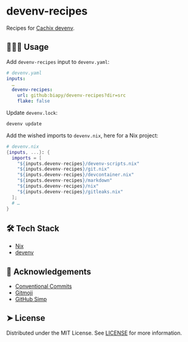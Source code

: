 # devenv-recipes

Recipes for [Cachix devenv](https://devenv.sh/).

<!-- CSpell:ignore Cachix devenv -->

## 🧑🏻‍💻 Usage

Add `devenv-recipes` input to `devenv.yaml`:

```yaml
# devenv.yaml
inputs:
  …
  devenv-recipes:
    url: github:biapy/devenv-recipes?dir=src
    flake: false
```

<!-- CSpell:ignore biapy -->

Update `devenv.lock`:

```bash
devenv update
```

Add the wished imports to `devenv.nix`, here for a Nix project:

```nix
# devenv.nix
{inputs, ...}: {
  imports = [
    "${inputs.devenv-recipes}/devenv-scripts.nix"
    "${inputs.devenv-recipes}/git.nix"
    "${inputs.devenv-recipes}/devcontainer.nix"
    "${inputs.devenv-recipes}/markdown"
    "${inputs.devenv-recipes}/nix"
    "${inputs.devenv-recipes}/gitleaks.nix"
  ];
  # …
}
```

## 🛠️ Tech Stack

- [Nix](https://nixos.org/)
- [devenv](https://devenv.sh/)

## 🙇 Acknowledgements

- [Conventional Commits](https://www.conventionalcommits.org/en/v1.0.0/)
- [Gitmoji](https://gitmoji.dev/)
- [GitHub Simp](https://readmi.xyz/)

<!-- CSpell:ignore Gitmoji -->

## ➤ License

Distributed under the MIT License. See [LICENSE](LICENSE) for more information.
